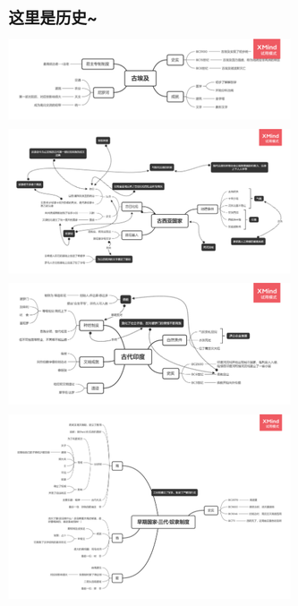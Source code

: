 # 这里是历史~

![1.1古埃及.png](png/1.1古埃及.png)

![1.2古西亚国家.png](png/1.2古西亚国家.png)

![1.3古代印度.png](png/1.3古代印度.png)

![2.1早期国家·三代·奴隶制度.png](png/2.1早期国家·三代·奴隶制度.png)